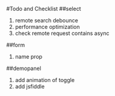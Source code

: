 #Todo and Checklist
##select
1. remote search debounce
2. performance optimization
3. check remote request contains async

##form
1. name prop

##demopanel
1. add animation of toggle
2. add jsfiddle
